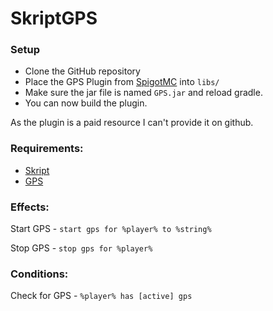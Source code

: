 # SkriptGPS

### Setup
- Clone the GitHub repository
- Place the GPS Plugin from [SpigotMC](https://www.spigotmc.org/resources/gps-1-9-1-20-global-positioning-system-for-your-server.53672/) into ``libs/``
- Make sure the jar file is named ``GPS.jar`` and reload gradle.
- You can now build the plugin.

As the plugin is a paid resource I can't provide it on github.

### Requirements:
- [Skript](https://github.com/SkriptLang/Skript/releases)
- [GPS](https://www.spigotmc.org/resources/gps-1-9-1-20-global-positioning-system-for-your-server.53672/)

### Effects:
Start GPS - ``start gps for %player% to %string%``

Stop GPS - ``stop gps for %player%``

### Conditions:
Check for GPS - ``%player% has [active] gps``